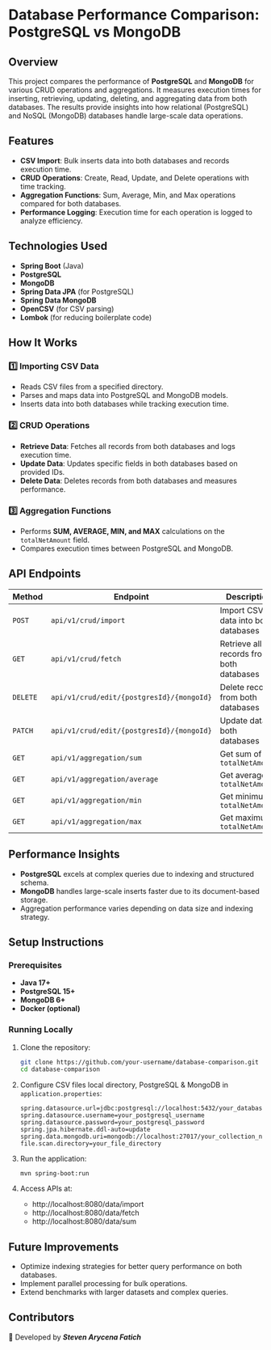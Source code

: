 # Database Performance Comparison: PostgreSQL vs MongoDB

## Overview

This project compares the performance of **PostgreSQL** and **MongoDB** for various CRUD operations
and aggregations. It measures execution times for inserting, retrieving, updating, deleting, and
aggregating data from both databases. The results provide insights into how relational (PostgreSQL)
and NoSQL (MongoDB) databases handle large-scale data operations.

## Features

- **CSV Import**: Bulk inserts data into both databases and records execution time.
- **CRUD Operations**: Create, Read, Update, and Delete operations with time tracking.
- **Aggregation Functions**: Sum, Average, Min, and Max operations compared for both databases.
- **Performance Logging**: Execution time for each operation is logged to analyze efficiency.

## Technologies Used

- **Spring Boot** (Java)
- **PostgreSQL**
- **MongoDB**
- **Spring Data JPA** (for PostgreSQL)
- **Spring Data MongoDB**
- **OpenCSV** (for CSV parsing)
- **Lombok** (for reducing boilerplate code)

## How It Works

### 1️⃣ Importing CSV Data

- Reads CSV files from a specified directory.
- Parses and maps data into PostgreSQL and MongoDB models.
- Inserts data into both databases while tracking execution time.

### 2️⃣ CRUD Operations

- **Retrieve Data**: Fetches all records from both databases and logs execution time.
- **Update Data**: Updates specific fields in both databases based on provided IDs.
- **Delete Data**: Deletes records from both databases and measures performance.

### 3️⃣ Aggregation Functions

- Performs **SUM, AVERAGE, MIN, and MAX** calculations on the `totalNetAmount` field.
- Compares execution times between PostgreSQL and MongoDB.

## API Endpoints

| Method   | Endpoint                                  | Description                              |
|----------|-------------------------------------------|------------------------------------------|
| `POST`   | `api/v1/crud/import`                      | Import CSV data into both databases      |
| `GET`    | `api/v1/crud/fetch`                       | Retrieve all records from both databases |
| `DELETE` | `api/v1/crud/edit/{postgresId}/{mongoId}` | Delete records from both databases       |
| `PATCH`  | `api/v1/crud/edit/{postgresId}/{mongoId}` | Update data in both databases            |
| `GET`    | `api/v1/aggregation/sum`                  | Get sum of `totalNetAmount`              |
| `GET`    | `api/v1/aggregation/average`              | Get average of `totalNetAmount`          |
| `GET`    | `api/v1/aggregation/min`                  | Get minimum `totalNetAmount`             |
| `GET`    | `api/v1/aggregation/max`                  | Get maximum `totalNetAmount`             |

## Performance Insights

- **PostgreSQL** excels at complex queries due to indexing and structured schema.
- **MongoDB** handles large-scale inserts faster due to its document-based storage.
- Aggregation performance varies depending on data size and indexing strategy.

## Setup Instructions

### Prerequisites

- **Java 17+**
- **PostgreSQL 15+**
- **MongoDB 6+**
- **Docker (optional)**

### Running Locally

1. Clone the repository:
   ```sh
   git clone https://github.com/your-username/database-comparison.git
   cd database-comparison

2. Configure CSV files local directory, PostgreSQL & MongoDB in `application.properties`:
   ```properties
   spring.datasource.url=jdbc:postgresql://localhost:5432/your_database_name
   spring.datasource.username=your_postgresql_username
   spring.datasource.password=your_postgresql_password
   spring.jpa.hibernate.ddl-auto=update
   spring.data.mongodb.uri=mongodb://localhost:27017/your_collection_name
   file.scan.directory=your_file_directory
   ```   

3. Run the application:
   ```shell
   mvn spring-boot:run
   ```

4. Access APIs at:
    - http://localhost:8080/data/import
    - http://localhost:8080/data/fetch
    - http://localhost:8080/data/sum

## Future Improvements

- Optimize indexing strategies for better query performance on both databases.
- Implement parallel processing for bulk operations.
- Extend benchmarks with larger datasets and complex queries.

## Contributors

🚀 Developed by ***Steven Arycena Fatich***